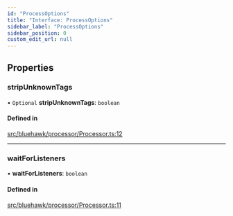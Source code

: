 ```yaml
---
id: "ProcessOptions"
title: "Interface: ProcessOptions"
sidebar_label: "ProcessOptions"
sidebar_position: 0
custom_edit_url: null
---
```


## Properties

### stripUnknownTags

• `Optional` **stripUnknownTags**: `boolean`

#### Defined in

[src/bluehawk/processor/Processor.ts:12](https://github.com/dacharyc/Bluehawk/blob/2b37a07/src/bluehawk/processor/Processor.ts#L12)

___

### waitForListeners

• **waitForListeners**: `boolean`

#### Defined in

[src/bluehawk/processor/Processor.ts:11](https://github.com/dacharyc/Bluehawk/blob/2b37a07/src/bluehawk/processor/Processor.ts#L11)
